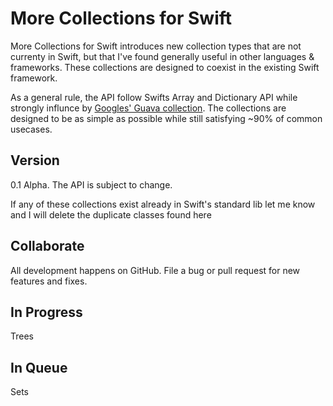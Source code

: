 More Collections for Swift
=============

More Collections for Swift introduces new collection types that are not currenty in Swift, but that I've found generally useful in other languages & frameworks. These collections are designed to coexist in the existing Swift framework.

As a general rule, the API follow Swifts Array and Dictionary API while strongly influnce by [Googles' Guava collection](https://code.google.com/p/guava-libraries/wiki/GuavaExplained).   The collections are designed to be as simple as possible while still satisfying ~90% of common usecases.

## Version

0.1 Alpha.  The API is subject to change.   

If any of these collections exist already in Swift's standard lib let me know and I will delete the duplicate classes found here

## Collaborate

All development happens on GitHub.  File a bug or pull request for new features and fixes.  

## In Progress

Trees

## In Queue

Sets
